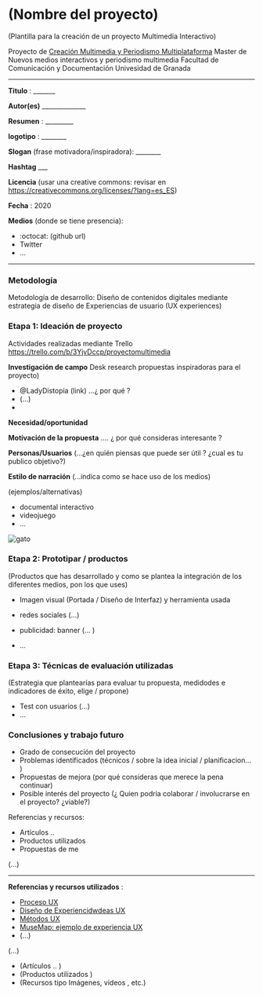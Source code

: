 # (Nombre del proyecto)  

(Plantilla para la creación de un proyecto Multimedia Interactivo)

Proyecto de [Creación Multimedia y Periodismo Multiplataforma](https://github.com/mgea/PeriodismoMultimedia)
Master de Nuevos medios interactivos y periodismo multimedia
Facultad de Comunicación y Documentación
Univesidad de Granada  

----

**Titulo** : _______

**Autor(es)** ______________

**Resumen** : _________

**logotipo** :  ________

**Slogan** (frase motivadora/inspiradora): ________

**Hashtag**  ___

**Licencia**    (usar una creative commons: revisar en https://creativecommons.org/licenses/?lang=es_ES) 

**Fecha** : 2020

**Medios** (donde se tiene presencia): 


*  :octocat: (github url) 
* Twitter 
* ... 



--- 

### Metodología

Metodología de desarrollo: Diseño de contenidos digitales mediante estrategia de diseño de Experiencias de usuario (UX experiences) 

### Etapa 1: Ideación de proyecto 

Actividades realizadas mediante Trello https://trello.com/b/3YjvDccp/proyectomultimedia

**Investigación de campo**   Desk research propuestas inspiradoras para el proyecto) 

* @LadyDistopia (link) ...¿ por qué ?
* (...)
* 


**Necesidad/oportunidad** 

**Motivación de la propuesta** .... ¿ por qué consideras interesante ? 

**Personas/Usuarios**  (...¿en quién piensas que puede ser útil ? ¿cual es tu publico objetivo?) 

**Estilo de narración**  (...indica como se hace uso de los medios)  

(ejemplos/alternativas) 
* documental interactivo 
* videojuego 
* ... 


![gato](https://cdn.pixabay.com/photo/2017/02/20/18/03/cat-2083492_1280.jpg)


### Etapa 2: Prototipar / productos 

(Productos que has desarrollado y como se plantea la integración de los diferentes medios, pon los que uses) 

* Imagen visual (Portada / Diseño de Interfaz) y herramienta usada 

* redes sociales (...) 

* publicidad: banner (... ) 

* ...

### Etapa 3: Técnicas de evaluación utilizadas

(Estrategia que plantearías para evaluar tu propuesta, medidodes e indicadores de éxito, elige / propone) 

* Test con usuarios (...) 
* ... 





### Conclusiones y trabajo futuro


* Grado de consecución del proyecto 
* Problemas identificados  (técnicos / sobre la idea inicial / planificacion… ) 
* Propuestas de mejora (por qué consideras que merece la pena continuar)
* Posible interés del proyecto (¿ Quien podría  colaborar / involucrarse en el proyecto? ¿viable?)


Referencias y recursos: 

* Artículos ..  
* Productos utilizados  
* Propuestas de me

(...)






----

**Referencias y recursos utilizados** :

* [Proceso UX](https://uxmastery.com/resources/process/)
* [Diseño de Experiencidwdeas UX](http://www.nosolousabilidad.com/articulos/uxd.htm) 
* [Métodos UX](https://mgea.github.io/UX-DIU-Checklist/index.html) 
* [MuseMap: ejemplo de experiencia UX](https://blog.prototypr.io/musemap-street-art-app-ux-case-study-9bec6a99823b) 
* (...) 

(...)
* (Artículos ..  )
* (Productos utilizados ) 
* (Recursos tipo Imágenes, videos , etc.) 












